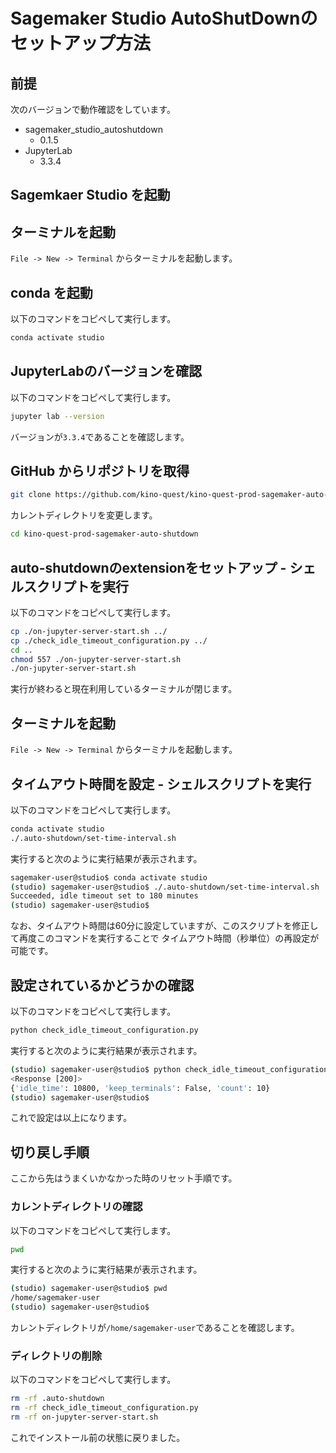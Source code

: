 # Sagemaker Studio AutoShutDownのセットアップ方法

## 前提

次のバージョンで動作確認をしています。

- sagemaker_studio_autoshutdown
  - 0.1.5
- JupyterLab
  - 3.3.4

## Sagemkaer Studio を起動

## ターミナルを起動

`File -> New -> Terminal` からターミナルを起動します。

## conda を起動

以下のコマンドをコピペして実行します。

```bash
conda activate studio
```

## JupyterLabのバージョンを確認

以下のコマンドをコピペして実行します。

```bash
jupyter lab --version
```

バージョンが`3.3.4`であることを確認します。

## GitHub からリポジトリを取得

```bash
git clone https://github.com/kino-quest/kino-quest-prod-sagemaker-auto-shutdown.git
```

カレントディレクトリを変更します。

```bash
cd kino-quest-prod-sagemaker-auto-shutdown
```

## auto-shutdownのextensionをセットアップ - シェルスクリプトを実行

以下のコマンドをコピペして実行します。

```bash
cp ./on-jupyter-server-start.sh ../
cp ./check_idle_timeout_configuration.py ../
cd ..
chmod 557 ./on-jupyter-server-start.sh
./on-jupyter-server-start.sh
```

実行が終わると現在利用しているターミナルが閉じます。

## ターミナルを起動

`File -> New -> Terminal` からターミナルを起動します。

## タイムアウト時間を設定 - シェルスクリプトを実行

以下のコマンドをコピペして実行します。

```bash
conda activate studio
./.auto-shutdown/set-time-interval.sh
```

実行すると次のように実行結果が表示されます。

```bash
sagemaker-user@studio$ conda activate studio
(studio) sagemaker-user@studio$ ./.auto-shutdown/set-time-interval.sh
Succeeded, idle timeout set to 180 minutes
(studio) sagemaker-user@studio$
```

なお、タイムアウト時間は60分に設定していますが、このスクリプトを修正して再度このコマンドを実行することで
タイムアウト時間（秒単位）の再設定が可能です。


## 設定されているかどうかの確認

以下のコマンドをコピペして実行します。

```bash
python check_idle_timeout_configuration.py 
```

実行すると次のように実行結果が表示されます。

```bash
(studio) sagemaker-user@studio$ python check_idle_timeout_configuration.py 
<Response [200]>
{'idle_time': 10800, 'keep_terminals': False, 'count': 10}
(studio) sagemaker-user@studio$
```

これで設定は以上になります。

## 切り戻し手順

ここから先はうまくいかなかった時のリセット手順です。

### カレントディレクトリの確認

以下のコマンドをコピペして実行します。

```bash
pwd
```

実行すると次のように実行結果が表示されます。

```bash
(studio) sagemaker-user@studio$ pwd
/home/sagemaker-user
(studio) sagemaker-user@studio$
```

カレントディレクトリが`/home/sagemaker-user`であることを確認します。

### ディレクトリの削除

以下のコマンドをコピペして実行します。

```bash
rm -rf .auto-shutdown
rm -rf check_idle_timeout_configuration.py
rm -rf on-jupyter-server-start.sh
```

これでインストール前の状態に戻りました。
